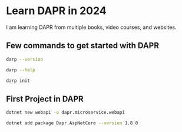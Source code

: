 # Learn DAPR in 2024

I am learning DAPR from multiple books, video courses, and websites.

## Few commands to get started with DAPR

```bash
darp --version

darp --help

darp init
```

## First Project in DAPR

```bash
dotnet new webapi -o dapr.microservice.webapi

dotnet add package Dapr.AspNetCore --version 1.8.0

```